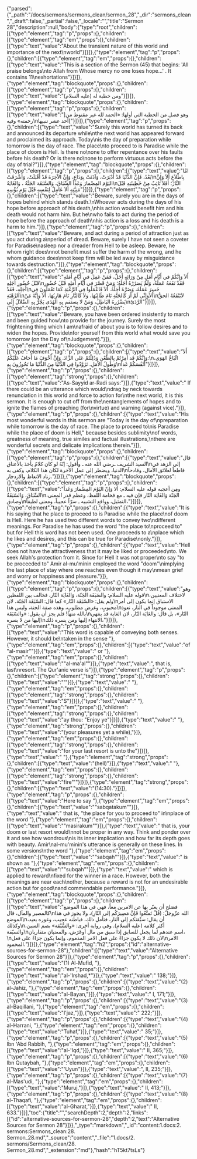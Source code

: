{"parsed":{"_path":"/docs/sermons/sermons_clean/sermon_28","_dir":"sermons_clean","_draft":false,"_partial":false,"_locale":"","title":"Sermon 28","description":null,"body":{"type":"root","children":[{"type":"element","tag":"p","props":{},"children":[{"type":"element","tag":"em","props":{},"children":[{"type":"text","value":"About the transient nature of this world and importance of the next\nworld"}]}]},{"type":"element","tag":"p","props":{},"children":[{"type":"element","tag":"em","props":{},"children":[{"type":"text","value":"This is a section of the Sermon (45) that begins: 'All praise belongs\nto Allah from Whose mercy no one loses hope...' . It contains 11\nexhortations"}]}]},{"type":"element","tag":"blockquote","props":{},"children":[{"type":"element","tag":"p","props":{},"children":[{"type":"text","value":"ومن خطبة له (عليه السلام)"}]}]},{"type":"element","tag":"blockquote","props":{},"children":[{"type":"element","tag":"p","props":{},"children":[{"type":"text","value":"]وهو فصل من الخطبة التي أولها: «الحمد لله غير مقنوط من رحمته» وفيه\nأحد عشر تنبيها["}]}]},{"type":"element","tag":"p","props":{},"children":[{"type":"text","value":"Surely this world has turned its back and announced its departure while\nthe next world has appeared forward and proclaimed its approach. Today\nis the day of preparation while tomorrow is the day of race. The place\nto proceed to is Paradise while the place of doom is Hell. Is there no\none to offer repentance over his faults before his death? Or is there no\none to perform virtuous acts before the day of trial?"}]},{"type":"element","tag":"blockquote","props":{},"children":[{"type":"element","tag":"p","props":{},"children":[{"type":"text","value":"امَّا بَعْدُ، فَإِنَّ الدُّنْيَا قَدْ أَدْبَرَتْ، وَآذَنَتْ بِوَدَاعٍ، وَإِنَّ الاْخِرَةَ قَدْ أَقْبَلَتْ، وَأَشْرَفَتْ\nبِاطِّلاَعٍ أَلاَ وَإِنَّ اليَوْمَ المِضْمارَ وَغَداً السِّبَاقَ، وَالسَّبَقَة الجَنَّةُ ، وَالغَايَةُ\nالنَّارُ؛ أَفَلاَ تَائِبٌ مِنْ خَطِيئَتِهِ قَبْلَ مَنِيَّتِهِ أَلاَ عَامِلٌ لِنَفْسِهِ قَبْلَ يَوْمِ بُؤْسِهِ"}]}]},{"type":"element","tag":"p","props":{},"children":[{"type":"text","value":"Beware, surely you are in the days of hopes behind which stands death.\nWhoever acts during the days of his hope before approach of his death,\nhis action would benefit him and his death would not harm him. But he\nwho fails to act during the period of hope before the approach of death\nhis action is a loss and his death is a harm to him."}]},{"type":"element","tag":"p","props":{},"children":[{"type":"text","value":"Beware, and act during a period of attraction just as you act during a\nperiod of dread. Beware, surely I have not seen a coveter for Paradise\nasleep nor a dreader from Hell to be asleep. Beware, he whom right does\nnot benefit must suffer the harm of the wrong, and he whom guidance does\nnot keep firm will be led away by misguidance towards destruction."}]},{"type":"element","tag":"blockquote","props":{},"children":[{"type":"element","tag":"p","props":{},"children":[{"type":"text","value":"أَلاَ وَإِنَّكُمْ في أَيَّامِ أَمَلٍ مِنْ وَرَائِهِ أَجَلٌ، فَمَنْ عَمِلَ في أَيَّامِ أَمَلهِ قَبْلَ حُضُورِ أَجَلِهِ\nفَقَدْ نَفَعَهُ عَمَلُهُ، وَلَمْ يَضرُرْهُ أَجَلُهُ؛ وَمَنْ قَصَّرَ في أَيَّامِ أَمَلِهِ قَبْلَ حُضُورِ أَجَلِهِ، فَقَدْ\nخَسِرَ عَمَلَهُ، وَضَرَّهُ أَجَلُهُ. أَلاَ فَاعْمَلُوا فِي الرَّغْبَةِ كَمَا تَعْمَلُونَ فِي الرَّهْبَةِ\nأَلاَوَإِنِّي لَمْ أَرَ كَالجَنَّةِ نَامَ طَالِبُهَا، وَلاَ كَالنَّارِ نَامَ هَارِبُهَا، أَلاَ وَإنَّهُ مَنْ\nلاَيَنْفَعُهُ الحقُّ يَضْرُرهُ البَاطِلُ، وَمَنْ لا يستقم بِهِ الهُدَى يَجُرُّ بِهِ الضَّلاَلُ إِلَى\nالرَّدَىْ"}]}]},{"type":"element","tag":"p","props":{},"children":[{"type":"text","value":"Beware, you have been ordered insistently to march and been guided how\nto provide for the journey. Surely the most frightening thing which I am\nafraid of about you is to follow desires and to widen the hopes. Provide\nfor yourself from this world what would save you tomorrow (on the Day of\nJudgement)."}]},{"type":"element","tag":"blockquote","props":{},"children":[{"type":"element","tag":"p","props":{},"children":[{"type":"text","value":"أَلاَ وَإِنَّكُمْ قَد أُمِرْتُمْ بِالظَّعْنِ وَدُلِلْتُمْ عَلى الزَّادَ. وَإِنَّ أَخْوَفَ مَا أَخافُ عَلَيْكُمُ:\nاتِّبَاعُ الهَوَى، وَطُولُ الاْمَلِ. تَزَوَّدُوا فِي الدُّنْيَا مِنَ الدُّنْيَا مَا تَحُوزُونَ بِهِ\nأَنْفُسَكُمْ غَداً"}]}]},{"type":"element","tag":"p","props":{},"children":[{"type":"element","tag":"strong","props":{},"children":[{"type":"text","value":"As-Sayyid ar-Radi says:"}]},{"type":"text","value":" If there could be an utterance which would\ndrag by neck towards renunciation in this world and force to action for\nthe next world, it is this sermon. It is enough to cut off from the\nentanglements of hopes and to ignite the flames of preaching (for\nvirtue) and warning (against vice)."}]},{"type":"element","tag":"p","props":{},"children":[{"type":"text","value":"His most wonderful words in this sermon are \"Today is the day of\npreparation while tomorrow is the day of race. The place to proceed to\nis Paradise while the place of doom is Hell,\" because besides sublimity\nof words, greatness of meaning, true similes and factual illustrations,\nthere are wonderful secrets and delicate implications therein."}]},{"type":"element","tag":"blockquote","props":{},"children":[{"type":"element","tag":"p","props":{},"children":[{"type":"text","value":"قال السيد الشريف ـرضي الله عنه ـ وأقول: إنّهُ لو كان كلامٌ يأخذ بالأعناق\nإلى الزهد في الدنيا، ويضطر إلى عمل الآخرة لكان هذا الكلام، وكفى به\nقاطعاً لعلائق الآمال، وقادحاً زناد الاتعاظ والازدجار."}]}]},{"type":"element","tag":"blockquote","props":{},"children":[{"type":"element","tag":"p","props":{},"children":[{"type":"text","value":"ومِن أعجبه قوله عليه السلام: ألا وَإنّ اليَوْمَ المِضْمارَ وَغَداً السِّبَاقَ، وَالسّبَقَةُ\nالجَنّة وَالغَايَة النّار فإن فيه ـ مع فخامة اللفظ، وعظم قدر المعنى، وصادق\nالتمثيل، وواقع التشبيه ـ سرّاً عجيباً، ومعنى لطيفاً،"}]}]},{"type":"element","tag":"p","props":{},"children":[{"type":"text","value":"It is his saying that he place to proceed to is Paradise while the place\nof doom is Hell. Here he has used two different words to convey two\ndifferent meanings. For Paradise he has used the word \"the place to\nproceed to\" but for Hell this word has not been used. One proceeds to a\nplace which he likes and desires, and this can be true for Paradise\nonly."}]},{"type":"element","tag":"p","props":{},"children":[{"type":"text","value":"Hell does not have the attractiveness that it may be liked or proceeded\nto. We seek Allah's protection from it. Since for Hell it was not proper\nto say \"to be proceeded to\" Amir al-mu'minin employed the word \"doom\"\nimplying the last place of stay where one reaches even though it may\nmean grief and worry or happiness and pleasure."}]},{"type":"element","tag":"blockquote","props":{},"children":[{"type":"element","tag":"p","props":{},"children":[{"type":"text","value":"وهو قوله عليه السلام: والسَبَقَة الجَنّة، وَالغَايَة النّار، فخالف بين اللفظين\nلاختلاف المعنيين، ولم يقل: «السّبَقَة النّار» كما قال: السّبَقَة الجَنّة، لان\nالاستباق إنما يكون إلى أمر محبوبٍ، وغرض مطلوبٍ، وهذه صفة الجنة، وليس هذا\nالمعنى موجوداً في النار، نعوذ بالله منها! فلم يجز أن يقول: «والسّبَقَة\nالنّار»، بل قال: والغَايَة النّار، لان الغاية قد ينتهي إليها من لا يسره\nالانتهاء إليها ومن يسره ذلك،"}]}]},{"type":"element","tag":"p","props":{},"children":[{"type":"text","value":"This word is capable of conveying both senses. However, it should be\ntaken in the sense "},{"type":"element","tag":"em","props":{},"children":[{"type":"text","value":"of \"al-masir\""}]},{"type":"text","value":" or "},{"type":"element","tag":"em","props":{},"children":[{"type":"text","value":"\"al-ma'al\""}]},{"type":"text","value":", that is, last\nresort. The Qur'anic verse is"}]},{"type":"element","tag":"p","props":{},"children":[{"type":"element","tag":"strong","props":{},"children":[{"type":"text","value":"'"}]},{"type":"text","value":" "},{"type":"element","tag":"em","props":{},"children":[{"type":"element","tag":"strong","props":{},"children":[{"type":"text","value":"S"}]}]},{"type":"text","value":" "},{"type":"element","tag":"em","props":{},"children":[{"type":"element","tag":"strong","props":{},"children":[{"type":"text","value":"ay thou: \"Enjoy ye"}]}]},{"type":"text","value":" "},{"type":"element","tag":"strong","props":{},"children":[{"type":"text","value":"(your pleasures yet a while),"}]},{"type":"element","tag":"em","props":{},"children":[{"type":"element","tag":"strong","props":{},"children":[{"type":"text","value":"for your last resort is unto the"}]}]},{"type":"text","value":" "},{"type":"element","tag":"strong","props":{},"children":[{"type":"text","value":"(hell)"}]},{"type":"text","value":" "},{"type":"element","tag":"em","props":{},"children":[{"type":"element","tag":"strong","props":{},"children":[{"type":"text","value":"fire\"'"}]}]},{"type":"element","tag":"strong","props":{},"children":[{"type":"text","value":"(14:30)."}]}]},{"type":"element","tag":"p","props":{},"children":[{"type":"text","value":"Here to say "},{"type":"element","tag":"em","props":{},"children":[{"type":"text","value":"\"sabqatakum\""}]},{"type":"text","value":" that is, \"the place for you to proceed to\" in\nplace of the word "},{"type":"element","tag":"em","props":{},"children":[{"type":"text","value":"\"masirakum\""}]},{"type":"text","value":" that is, your doom or last resort would\nnot be proper in any way. Think and ponder over it and see how wondrous\nis its inner implication and how far its depth goes with beauty. Amir\nal-mu'minin's utterance is generally on these lines. In some versions\nthe word "},{"type":"element","tag":"em","props":{},"children":[{"type":"text","value":"\"sabqah\""}]},{"type":"text","value":" is shown as "},{"type":"element","tag":"em","props":{},"children":[{"type":"text","value":"\"subqah\""}]},{"type":"text","value":" which is applied to reward\nfixed for the winner in a race. However, both the meanings are near each\nother, because a reward is not for an undesirable action but for good\nand commendable performance."}]},{"type":"element","tag":"blockquote","props":{},"children":[{"type":"element","tag":"p","props":{},"children":[{"type":"text","value":"فصَلح أن يعبّر بها عن الامرين معاً، فهي في هذا الموضع كالمصير والمآل، قال\nالله عزّوجلّ: (قُلْ تَمتَّعُوا فَإنَّ مَصِيرَكُم إلى النّارِ)، ولا يجوز في هذا الموضع\nأن يقال: سبْقتكم إلى النار، فتأمل ذلك، فباطنه عجيب، وغوره بعيد، وكذلك\nأكثر كلامه (عليه السلام). وفي رواية أخرى: «والسُّبْقة» بضم السين، والسبّقة\nاسم عندهم لما يجعل للسابق إذا سبق من مال أوعَرَض، والمعنيان متقاربان،\nلان ذلك لا يكون جزاءً على فعل الامر المذموم، وإنما يكون جزاءً على فعل\nالامر المحمود."}]}]},{"type":"element","tag":"h2","props":{"id":"alternative-sources-for-sermon-28"},"children":[{"type":"text","value":"Alternative Sources for Sermon 28"}]},{"type":"element","tag":"p","props":{},"children":[{"type":"text","value":"(1) Al-Mufid, "},{"type":"element","tag":"em","props":{},"children":[{"type":"text","value":"al-'Irshad,*"}]},{"type":"text","value":" 138;"}]},{"type":"element","tag":"p","props":{},"children":[{"type":"text","value":"(2) al-Jahiz, "},{"type":"element","tag":"em","props":{},"children":[{"type":"text","value":"al-Bayan,"}]},{"type":"text","value":" I, 171;"}]},{"type":"element","tag":"p","props":{},"children":[{"type":"text","value":"(3) al-Baqillani, "},{"type":"element","tag":"em","props":{},"children":[{"type":"text","value":"I'jaz,"}]},{"type":"text","value":" 222;"}]},{"type":"element","tag":"p","props":{},"children":[{"type":"text","value":"(4) al-Harrani, "},{"type":"element","tag":"em","props":{},"children":[{"type":"text","value":"Tuhaf,"}]},{"type":"text","value":" 35;"}]},{"type":"element","tag":"p","props":{},"children":[{"type":"text","value":"(5) Ibn 'Abd Rabbih, "},{"type":"element","tag":"em","props":{},"children":[{"type":"text","value":"al-'Iqd,"}]},{"type":"text","value":" II, 365;"}]},{"type":"element","tag":"p","props":{},"children":[{"type":"text","value":"(6) Ibn Qutaybah, "},{"type":"element","tag":"em","props":{},"children":[{"type":"text","value":"'Uyun"}]},{"type":"text","value":", II, 235;"}]},{"type":"element","tag":"p","props":{},"children":[{"type":"text","value":"(7) al-Mas'udi, "},{"type":"element","tag":"em","props":{},"children":[{"type":"text","value":"Muruj,"}]},{"type":"text","value":" II, 413;"}]},{"type":"element","tag":"p","props":{},"children":[{"type":"text","value":"(8) al-Thaqafi, "},{"type":"element","tag":"em","props":{},"children":[{"type":"text","value":"al-Gharat,"}]},{"type":"text","value":" II, 633."}]}],"toc":{"title":"","searchDepth":2,"depth":2,"links":[{"id":"alternative-sources-for-sermon-28","depth":2,"text":"Alternative Sources for Sermon 28"}]}},"_type":"markdown","_id":"content:1.docs:2. sermons:Sermons_clean:28. Sermon_28.md","_source":"content","_file":"1.docs/2. sermons/Sermons_clean/28. Sermon_28.md","_extension":"md"},"hash":"hT5kt7tsLs"}